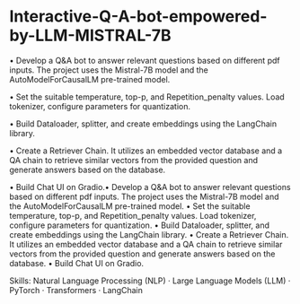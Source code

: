 # Interactive-Q-A-bot-empowered-by-LLM-MISTRAL-7B
• Develop a Q&amp;A bot to answer relevant questions based on different pdf inputs. The project uses the Mistral-7B model and the AutoModelForCausalLM pre-trained model.

• Set the suitable temperature, top-p, and Repetition_penalty values. Load tokenizer, configure parameters for quantization. 

• Build Dataloader, splitter, and create embeddings using the LangChain library. 

• Create a Retriever Chain. It utilizes an embedded vector database and a QA chain to retrieve similar vectors from the provided question and generate answers based on the database.

• Build Chat UI on Gradio.• Develop a Q&A bot to answer relevant questions based on different pdf inputs. The project uses the Mistral-7B model and the AutoModelForCausalLM pre-trained model. • Set the suitable temperature, top-p, and Repetition_penalty values. Load tokenizer, configure parameters for quantization. • Build Dataloader, splitter, and create embeddings using the LangChain library. • Create a Retriever Chain. It utilizes an embedded vector database and a QA chain to retrieve similar vectors from the provided question and generate answers based on the database. • Build Chat UI on Gradio.

Skills: Natural Language Processing (NLP) · Large Language Models (LLM) · PyTorch · Transformers · LangChain
